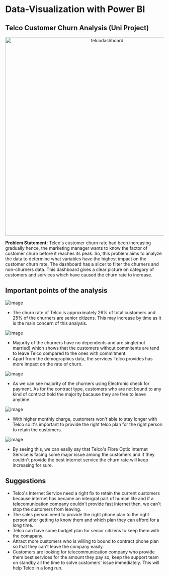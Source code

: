 # Data-Visualization with Power BI

<b>Telco Customer Churn Analysis (Uni Project)</b><br>
-----------------------------------
<p align="center"><img width="632" alt="telcodashboard" src="https://user-images.githubusercontent.com/73438376/138428753-350fa6a5-4167-4262-ad90-af2a58b018b0.PNG"></p>

<b>Problem Statement:</b> Telco's customer churn rate had been increasing gradually hence, the marketing manager wants to know the factor of customer churn before it
reaches its peak. So, this problem aims to analyze the data to determine what variables have the highest impact on the customer churn rate. The dashboard has a slicer to filter the churners and non-churners data. This dashboard gives a clear picture on category of customers and services which have 
caused the churn rate to increase.

<b>Important points of the analysis</b><br>
---------------------------
![image](https://user-images.githubusercontent.com/73438376/138443660-43422fe2-61fb-4296-ad89-2e659c877d4a.png)<br>
* The churn rate of Telco is approximately 26% of total customers and 25% of the churners are senior citizens. This may increase by time as it is the main concern of this analysis.<br>

![image](https://user-images.githubusercontent.com/73438376/138443721-c540506e-2f1e-4b72-ac52-5a41cbff83da.png)<br>
* Majority of the churners have no dependents and are single(not married) which shows that the customers without commitents are tend to leave Telco compared to the ones with commitment.
* Apart from the demographics data, the services Telco provides has more impact on the rate of churn.<br>

![image](https://user-images.githubusercontent.com/73438376/138490659-f373bfa4-48ce-413e-b6a7-4244cfaffe57.png)
* As we can see majority of the churners using Electronic check for payment. As for the contract type, customers who are not bound to any kind of contract hold the majority bacause they are free to leave anytime.<br>

![image](https://user-images.githubusercontent.com/73438376/138494232-0e4a2721-66c5-4b14-a830-1b3d9c15eb1a.png)
* With higher monthly charge, customers won't able to stay longer with Telco so it's important to provide the right telco plan for the right person to retain the customers.<br>

![image](https://user-images.githubusercontent.com/73438376/138494412-950e31dc-364a-4e7f-a374-9223d0cf5c3e.png)
* By seeing this, we can easily say that Telco's Fibre Optic Internet Service is facing some major issue among the customers and if they couldn't provide the best internet service the churn rate will keep increasing for sure. <br>

<b>Suggestions</b><br>
--------
* Telco's Internet Service need a right fix to retain the current customers because internet has became an intergral part of human life and if a telecomunication company couldn't provide fast internet then, we can't stop the customers from leaving.
* The sales person need to provide the right phone plan to the right person after getting to know them and which plan they can afford for a long time.
* Telco can have some budget plan for senior citizens to keep them with the comapany.
* Attract more customers who is willing to bound to contract phone plan so that they can't leave the company easily.
* Customers are looking for telecommunication company who provide them best services for the amount they pay so, keep the support team on standby all the time to solve customers' issue immediately. This will help Telco in a long run.


